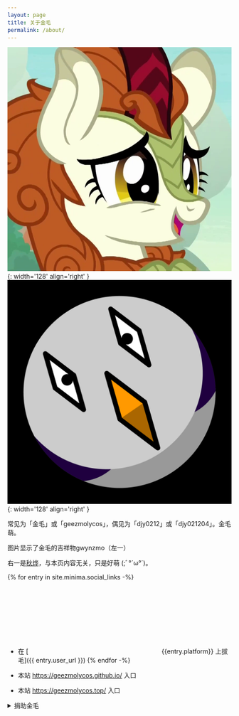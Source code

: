 ```yaml
---
layout: page
title: 关于金毛
permalink: /about/
---
```


![Autumn Blaze](/25k/autumn_blaze_cringe.png){: width='128' align='right' }
![gwynzmo](/25k/gwynzmo3.png){: width='128' align='right' }

常见为「金毛」或「geezmolycos」，偶见为「djy0212」或「djy021204」。金毛萌。

图片显示了金毛的吉祥物gwynzmo（左一）

右一是[秋烨](https://zh.moegirl.org.cn/%E7%A7%8B%E7%83%A8(%E5%BD%A9%E8%99%B9%E5%B0%8F%E9%A9%AC))，与本页内容无关，只是好萌
(;ﾞ°´ω°´)。

{% for entry in site.minima.social_links -%}
- 在 [<svg class="svg-icon grey"><use xlink:href="{{ '/assets/minima-social-icons.svg#' | append: entry.platform | relative_url }}"></use></svg>{{entry.platform}} 上拔毛]({{ entry.user_url }})
{% endfor -%}

- 本站 <https://geezmolycos.github.io/> 入口
- 本站 <https://geezmolycos.top/> 入口


<details markdown='1'> 
  <summary><span class='miaomiao'>捐助金毛</span></summary>

你对金毛的捐助，可以让金毛产出更优质的作品，还可以提高金毛的生活质量（比如一天吃十个蛋糕）。金毛会细致地花钱。

<span style='filter: grayscale(0.7);'>{% comment %} 这个滤镜是为了让付款码不那么鲜艳，让人更舒适 {% endcomment %}
![支付宝捐助](/assets/images/geezmo_alipay_payment_code.jpg){: height='256'}
![微信捐助](/assets/images/geezmo_wechat_payment_code.png){: height='256'}
</span>

</details>
